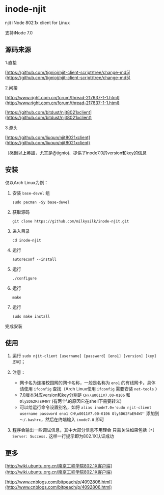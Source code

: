 # inode-njit

njit iNode 802.1x client for Linux

支持iNode 7.0

## 源码来源

1.直接

[https://github.com/tignioj/njit-client-script/tree/change-md5](https://github.com/tignioj/njit-client-script/tree/change-md5)

2.间接

[http://www.right.com.cn/forum/thread-217637-1-1.html](http://www.right.com.cn/forum/thread-217637-1-1.html)

[https://github.com/bitdust/njit8021xclient](https://github.com/bitdust/njit8021xclient)

3.源头

[https://github.com/liuqun/njit8021xclient](https://github.com/liuqun/njit8021xclient)

（感谢以上英雄，尤其是@tignioj，提供了inode7.0的version和key的信息

## 安装

仅以Arch Linux为例：

1. 安装 `base-devel` 组

    `sudo pacman -Sy base-devel`
2. 获取源码

    `git clone https://github.com/milkysilk/inode-njit.git`
3. 进入目录

    `cd inode-njit`
4. 运行

    `autoreconf --install`
5. 运行

    `./configure`
6. 运行

    `make`
7. 运行

    `sudo make install`

完成安装

## 使用

1. 运行 `sudo njit-client [username] [password] [eno1] [version] [key]` 即可；

2. 注意：
    * 网卡名为连接校园网的网卡名称，一般是名称为 `eno1` 的有线网卡，具体请使用 `ifconfig` 查找（Arch Linux使用 `ifconfig` 需要安装 `net-tools` ）
    * 7.0版本对应version和key分别是 `CH\\u0011V7.00-0106` 和 `Oly5D62FaE94W7` (有两个\的原因它在shell下需要转义)
    * 可以给运行命令设置别名，如将 `alias inode7.0='sudo njit-client username password eno1 CH\u0011V7.00-0106 Oly5D62FaE94W7'` 添加到 `～/.bashrc`，然后在终端输入 `inode7.0` 即可

3. 程序会输出一些调试信息，其中大部分信息不用理会
    只需关注如果包括 `[*] Server: Success.` 这样一行提示即为802.1X认证成功

## 更多

[http://wiki.ubuntu.org.cn/南京工程学院802.1X客户端](http://wiki.ubuntu.org.cn/南京工程学院802.1X客户端)

[http://www.cnblogs.com/bitpeach/p/4092806.html](http://www.cnblogs.com/bitpeach/p/4092806.html)
